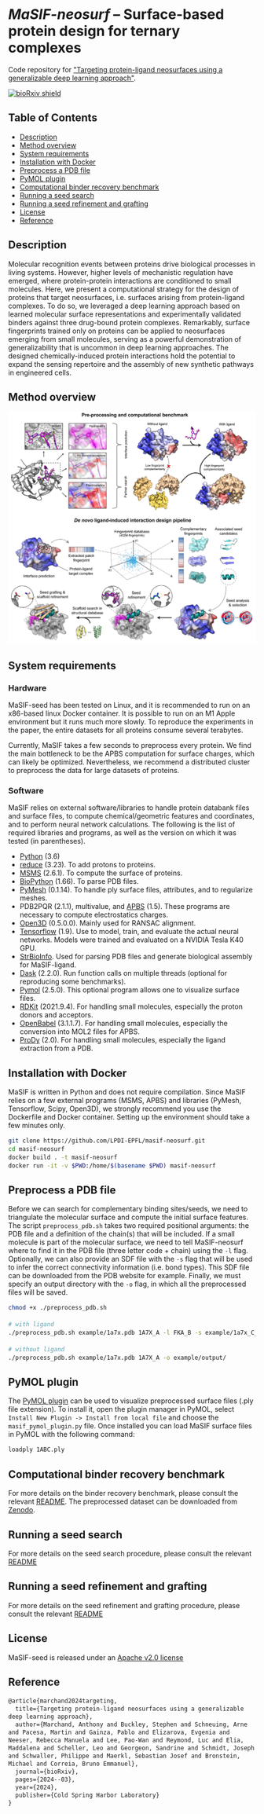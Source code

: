 # _MaSIF-neosurf_ – Surface-based protein design for ternary complexes


Code repository for ["Targeting protein-ligand neosurfaces using a generalizable deep learning approach"](citation.bib).

[![bioRxiv shield](https://img.shields.io/badge/bioRxiv-1709.01233-green.svg?style=flat)](https://www.biorxiv.org/content/10.1101/2024.03.25.585721v1.abstract)

## Table of Contents

- [Description](#description)
- [Method overview](#method-overview)
- [System requirements](#system-requirements)
- [Installation with Docker](#installation-with-docker)
- [Preprocess a PDB file](#preprocess-a-pdb-file)
- [PyMOL plugin](#pymol-plugin)
- [Computational binder recovery benchmark](#computational-binder-recovery-benchmark)
- [Running a seed search](#running-a-seed-search)
- [Running a seed refinement and grafting](#running-a-seed-refinement-and-grafting)
- [License](#license)
- [Reference](#reference)

## Description

Molecular recognition events between proteins drive biological processes in living systems. However, higher levels of mechanistic regulation have emerged, where protein-protein interactions are conditioned to small molecules. Here, we present a computational strategy for the design of proteins that target neosurfaces, i.e. surfaces arising from protein-ligand complexes. To do so, we leveraged a deep learning approach based on learned molecular surface representations and experimentally validated binders against three drug-bound protein complexes. Remarkably, surface fingerprints trained only on proteins can be applied to neosurfaces emerging from small molecules, serving as a powerful demonstration of generalizability that is uncommon in deep learning approaches. The designed chemically-induced protein interactions hold the potential to expand the sensing repertoire and the assembly of new synthetic pathways in engineered cells.

## Method overview

![MaSIF-neosurf overview and pipeline](method.png)

## System requirements
### Hardware
MaSIF-seed has been tested on Linux, and it is recommended to run on an x86-based linux Docker container. It is possible to run on an M1 Apple environment but it runs much more slowly. To reproduce the experiments in the paper, the entire datasets for all proteins consume several terabytes.

Currently, MaSIF takes a few seconds to preprocess every protein. We find the main bottleneck to be the APBS computation for surface charges, which can likely be optimized. Nevertheless, we recommend a distributed cluster to preprocess the data for large datasets of proteins.

### Software
MaSIF relies on external software/libraries to handle protein databank files and surface files, 
to compute chemical/geometric features and coordinates, and to perform neural network calculations. 
The following is the list of required libraries and programs, as well as the version on which it was tested (in parentheses).
* [Python](https://www.python.org/) (3.6)
* [reduce](http://kinemage.biochem.duke.edu/software/reduce.php) (3.23). To add protons to proteins. 
* [MSMS](http://mgltools.scripps.edu/packages/MSMS/) (2.6.1). To compute the surface of proteins. 
* [BioPython](https://github.com/biopython/biopython) (1.66). To parse PDB files. 
* [PyMesh](https://github.com/PyMesh/PyMesh) (0.1.14). To handle ply surface files, attributes, and to regularize meshes.
* PDB2PQR (2.1.1), multivalue, and [APBS](http://www.poissonboltzmann.org/) (1.5). These programs are necessary to compute electrostatics charges.
* [Open3D](https://github.com/IntelVCL/Open3D) (0.5.0.0). Mainly used for RANSAC alignment.
* [Tensorflow](https://www.tensorflow.org/) (1.9). Use to model, train, and evaluate the actual neural networks. Models were trained and evaluated on a NVIDIA Tesla K40 GPU.
* [StrBioInfo](https://pypi.org/project/StrBioInfo/). Used for parsing PDB files and generate biological assembly for MaSIF-ligand.
* [Dask](https://dask.org/) (2.2.0). Run function calls on multiple threads (optional for reproducing some benchmarks).
* [Pymol](https://pymol.org/2/) (2.5.0). This optional program allows one to visualize surface files.
* [RDKit](https://www.rdkit.org/) (2021.9.4). For handling small molecules, especially the proton donors and acceptors.
* [OpenBabel](https://github.com/openbabel/openbabel) (3.1.1.7). For handling small molecules, especially the conversion into MOL2 files for APBS.
* [ProDy](https://github.com/prody/ProDy) (2.0). For handling small molecules, especially the ligand extraction from a PDB.

## Installation with Docker
MaSIF is written in Python and does not require compilation. Since MaSIF relies on a few external programs (MSMS, APBS) and libraries (PyMesh, Tensorflow, Scipy, Open3D), we strongly recommend you use the Dockerfile and Docker container. Setting up the environment should take a few minutes only. 
```bash
git clone https://github.com/LPDI-EPFL/masif-neosurf.git
cd masif-neosurf
docker build . -t masif-neosurf 
docker run -it -v $PWD:/home/$(basename $PWD) masif-neosurf 
```

## Preprocess a PDB file

Before we can search for complementary binding sites/seeds, we need to triangulate the molecular surface and compute 
the initial surface features. The script `preprocess_pdb.sh` takes two required positional arguments: the PDB file and a 
definition of the chain(s) that will be included.
If a small molecule is part of the molecular surface, we need to tell MaSIF-neosurf where to find it in the PDB file 
(three letter code + chain) using the `-l` flag. Optionally, we can also provide an SDF file with the `-s` flag that 
will be used to infer the correct connectivity information (i.e. bond types). This SDF file can be downloaded from the 
PDB website for example.
Finally, we must specify an output directory with the `-o` flag, in which all the preprocessed files will be saved.


```bash
chmod +x ./preprocess_pdb.sh

# with ligand
./preprocess_pdb.sh example/1a7x.pdb 1A7X_A -l FKA_B -s example/1a7x_C_FKA.sdf -o example/output/

# without ligand
./preprocess_pdb.sh example/1a7x.pdb 1A7X_A -o example/output/
```

## PyMOL plugin

The [PyMOL plugin](masif_pymol_plugin.py) can be used to visualize preprocessed surface files (.ply file extension).
To install it, open the plugin manager in PyMOL, select `Install New Plugin -> Install from local file` and choose the `masif_pymol_plugin.py` file.
Once installed you can load MaSIF surface files in PyMOL with the following command:
```bash
loadply 1ABC.ply
```

## Computational binder recovery benchmark

For more details on the binder recovery benchmark, please consult the relevant [README](computational_benchmark/README.md).
The preprocessed dataset can be downloaded from [Zenodo](https://zenodo.org/records/14225758).

## Running a seed search

For more details on the seed search procedure, please consult the relevant [README](masif_seed_search/data/masif_targets/README.md)

## Running a seed refinement and grafting

For more details on the seed refinement and grafting procedure, please consult the relevant [README](rosetta_scripts/README.md)

## License

MaSIF-seed is released under an [Apache v2.0 license](LICENSE)

## Reference

```
@article{marchand2024targeting,
  title={Targeting protein-ligand neosurfaces using a generalizable deep learning approach},
  author={Marchand, Anthony and Buckley, Stephen and Schneuing, Arne and Pacesa, Martin and Gainza, Pablo and Elizarova, Evgenia and Neeser, Rebecca Manuela and Lee, Pao-Wan and Reymond, Luc and Elia, Maddalena and Scheller, Leo and Georgeon, Sandrine and Schmidt, Joseph and Schwaller, Philippe and Maerkl, Sebastian Josef and Bronstein, Michael and Correia, Bruno Emmanuel},
  journal={bioRxiv},
  pages={2024--03},
  year={2024},
  publisher={Cold Spring Harbor Laboratory}
}

```
